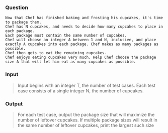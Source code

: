 ### Question
    Now that Chef has finished baking and frosting his cupcakes, it's time to package them. 
    Chef has N cupcakes, and needs to decide how many cupcakes to place in each package. 
    Each package must contain the same number of cupcakes. 
    Chef will choose an integer A between 1 and N, inclusive, and place exactly A cupcakes into each package. Chef makes as many packages as possible. 
    Chef then gets to eat the remaining cupcakes. 
    Chef enjoys eating cupcakes very much. Help Chef choose the package size A that will let him eat as many cupcakes as possible.

### Input
>Input begins with an integer T, the number of test cases. Each test case consists of a single integer N, the number of cupcakes.

### Output
>For each test case, output the package size that will maximize the number of leftover cupcakes. 
If multiple package sizes will result in the same number of leftover cupcakes, print the largest such size